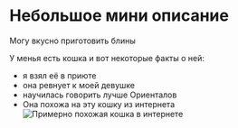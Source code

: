 # Небольшое мини описание
Могу вкусно приготовить блины   

У менья есть кошка и вот некоторые факты о ней:
* я взял её в приюте
* она ревнует к моей девушке 
* научилась говорить лучше Ориенталов   
* Она похожа на эту кошку из интернета   
  ![Примерно похожая кошка в интернете](https://www.kleo.ru/encyclopedia/cat/elit/european_shorthair_01b.jpg)  